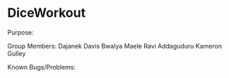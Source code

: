 # DiceWorkout
Purpose:




Group Members: Dajanek Davis
               Bwalya Maele
               Ravi Addaguduru
               Kameron Gulley

            

Known Bugs/Problems:



